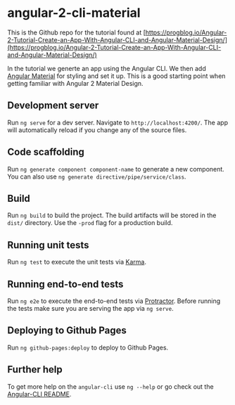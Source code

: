 # angular-2-cli-material

This is the Github repo for the tutorial found at [https://progblog.io/Angular-2-Tutorial-Create-an-App-With-Angular-CLI-and-Angular-Material-Design/](https://progblog.io/Angular-2-Tutorial-Create-an-App-With-Angular-CLI-and-Angular-Material-Design/)

In the tutorial we generte an app using the Angular CLI. We then add [Angular Material](https://material.angular.io/) for styling and set it up. This is a good starting point when getting familiar with Angular 2 Material Design.

## Development server
Run `ng serve` for a dev server. Navigate to `http://localhost:4200/`. The app will automatically reload if you change any of the source files.

## Code scaffolding

Run `ng generate component component-name` to generate a new component. You can also use `ng generate directive/pipe/service/class`.

## Build

Run `ng build` to build the project. The build artifacts will be stored in the `dist/` directory. Use the `-prod` flag for a production build.

## Running unit tests

Run `ng test` to execute the unit tests via [Karma](https://karma-runner.github.io).

## Running end-to-end tests

Run `ng e2e` to execute the end-to-end tests via [Protractor](http://www.protractortest.org/). 
Before running the tests make sure you are serving the app via `ng serve`.

## Deploying to Github Pages

Run `ng github-pages:deploy` to deploy to Github Pages.

## Further help

To get more help on the `angular-cli` use `ng --help` or go check out the [Angular-CLI README](https://github.com/angular/angular-cli/blob/master/README.md).

